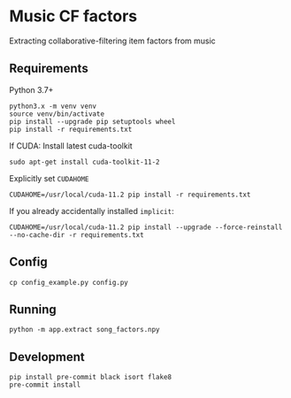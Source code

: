 # Music CF factors

Extracting collaborative-filtering item factors from music

## Requirements

Python 3.7+

```shell
python3.x -m venv venv
source venv/bin/activate
pip install --upgrade pip setuptools wheel
pip install -r requirements.txt
```

If CUDA:
Install latest cuda-toolkit

```shell
sudo apt-get install cuda-toolkit-11-2

```

Explicitly set `CUDAHOME`

```shell
CUDAHOME=/usr/local/cuda-11.2 pip install -r requirements.txt
```

If you already accidentally installed `implicit`:

```shell
CUDAHOME=/usr/local/cuda-11.2 pip install --upgrade --force-reinstall --no-cache-dir -r requirements.txt
```

## Config

```shell
cp config_example.py config.py
```

## Running

```shell
python -m app.extract song_factors.npy
```

## Development

```shell
pip install pre-commit black isort flake8
pre-commit install
```
